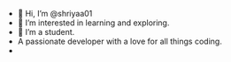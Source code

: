 - 👋 Hi, I’m @shriyaa01
- 👀 I’m interested in learning and exploring.
- 🌱 I’m a student.
-  A passionate developer with a love for all things coding.
-  
